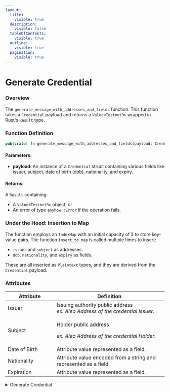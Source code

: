 ```yaml
---
layout:
  title:
    visible: true
  description:
    visible: false
  tableOfContents:
    visible: true
  outline:
    visible: true
  pagination:
    visible: true
---
```


# Generate Credential

### Overview

The `generate_message_with_addresses_and_fields` function. This function takes a `Credential` payload and returns a `Value<Testnet3>` wrapped in Rust's `Result` type.

### Function Definition

```rust
pub(crate) fn generate_message_with_addresses_and_fields(payload: Credential) -> Result<Value<Testnet3>, anyhow::Error>;
```

#### Parameters:

* **payload**: An instance of a `Credential` struct containing various fields like issuer, subject, date of birth (dob), nationality, and expiry.

#### Returns:

A `Result` containing:

* A `Value<Testnet3>` object, or
* An error of type `anyhow::Error` if the operation fails.

### Under the Hood: Insertion to Map

The function employs an `IndexMap` with an initial capacity of 3 to store key-value pairs. The function `insert_to_map` is called multiple times to insert:

* `issuer` and `subject` as addresses.
* `dob`, `nationality`, and `expiry` as fields.

These are all inserted as `Plaintext` types, and they are derived from the `Credential` payload.

### Attributes

<table><thead><tr><th width="190">Attribute</th><th width="550">Definition</th></tr></thead><tbody><tr><td>Issuer</td><td>Issuing authority public address<br><em>ex. Aleo Address of the credential Issuer.</em></td></tr><tr><td>Subject</td><td><p>Holder public address</p><p><em>ex. Aleo Address of the credential Holder.</em></p></td></tr><tr><td>Date of Birth</td><td>Attribute value represented as a field.</td></tr><tr><td>Nationality</td><td>Attribute value encoded from a string and represented as a field.</td></tr><tr><td>Expiration</td><td>Attribute value represented as a field.</td></tr></tbody></table>

<details>

<summary>Generate Credential</summary>

{% code overflow="wrap" %}
```rust
/// Creates a credential combining blockchain addresses and other fields 
/// based on the given credential payload.
///
/// # Parameters
/// - `payload`: A `Credential` object containing fields like issuer, 
/// subject, and date of birth (dob).
///
/// # Returns
/// Returns a `Result` containing a `Value<Testnet3>` if successful, or an /// error message otherwise.
fn create_credential_with_addresses_and_fields(payload: Credential) -> Result<Value<Testnet3>, String> {
    
    // Initialize an IndexMap with a capacity of 3 to store key-value pairs.
    let mut map = IndexMap::with_capacity(3);
    
    // Inner function to insert key-value pairs into the IndexMap.
    fn insert_to_map(
        map: &mut IndexMap<Identifier<Testnet3>, Plaintext<Testnet3>>, 
        key: &str, 
        value: Plaintext<Testnet3>
    ) -> Result<(), String> {
        
        // Convert the key from a string to an Identifier.
        let id = Identifier::from_str(key)
            .map_err(|_| format!("Can't convert {} to Identifier", key))?;
        
        // Insert the Identifier and associated Plaintext into the map.
        map.insert(id, value);
        
        Ok(())
    }
    
    // Insert the issuer's address into the map.
    insert_to_map(&mut map, "issuer",             
        Plaintext::from(Literal::Address(payload.issuer)))?;
    
    // Insert the subject's address into the map.
    insert_to_map(&mut map, "subject", 
        Plaintext::from(Literal::Address(payload.subject)))?;
    
    // Insert the date of birth (dob) into the map.
    insert_to_map(&mut map, "dob", 
        Plaintext::from(Literal::Field(payload.dob)))?;
    
    // Return the populated IndexMap wrapped in a Plaintext structure as a 
    // successful result.
    Ok(Value::Plaintext(Plaintext::Struct(map, Default::default())))
}
```
{% endcode %}

</details>
